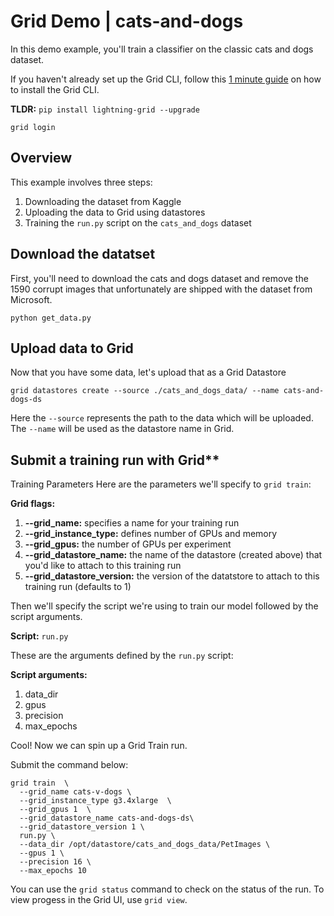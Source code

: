# Grid Demo | cats-and-dogs
In this demo example, you'll train a classifier on the classic cats and dogs dataset. 

If you haven't already set up the Grid CLI, follow this [1 minute guide](https://app.gitbook.com/@grid-ai/s/grid-cli/start-here/typical-workflow-cli-user#step-0-install-the-grid-cli) on how to install the Grid CLI.

**TLDR:** 
`pip install lightning-grid --upgrade`

`grid login`

## Overview 
This example involves three steps: 
1. Downloading the dataset from Kaggle
2. Uploading the data to Grid using datastores
3. Training the `run.py` script on the `cats_and_dogs` dataset

## Download the datatset
First, you'll need to download the cats and dogs dataset and remove the 1590 corrupt images that unfortunately are shipped with the dataset from Microsoft.

```
python get_data.py
```
## Upload data to Grid
Now that you have some data, let's upload that as a Grid Datastore

```
grid datastores create --source ./cats_and_dogs_data/ --name cats-and-dogs-ds
```

Here the `--source` represents the path to the data which will be uploaded. The `--name` will be used as the datastore name in Grid. 

## Submit a training run with Grid**

Training Parameters
Here are the parameters we'll specify to `grid train`:

**Grid flags:**
1. **--grid_name:** specifies a name for your training run
2. **--grid_instance_type:** defines number of GPUs and memory
3. **--grid_gpus:** the number of GPUs per experiment
4. **--grid_datastore_name:** the name of the datastore (created above) that you'd like to attach to this training run
5. **--grid_datastore_version:** the version of the datatstore to attach to this training run (defaults to 1)

Then we'll specify the script we're using to train our model followed by the script arguments. 

**Script:** `run.py`

These are the arguments defined by the `run.py` script:

**Script arguments:**
1. data_dir
2. gpus
3. precision
4. max_epochs

Cool! Now we can spin up a Grid Train run.

Submit the command below: 

```
grid train  \
  --grid_name cats-v-dogs \
  --grid_instance_type g3.4xlarge  \
  --grid_gpus 1  \
  --grid_datastore_name cats-and-dogs-ds\
  --grid_datastore_version 1 \
  run.py \
  --data_dir /opt/datastore/cats_and_dogs_data/PetImages \
  --gpus 1 \
  --precision 16 \
  --max_epochs 10
```
You can use the `grid status` command to check on the status of the run. To view progess in the Grid UI, use `grid view`. 
